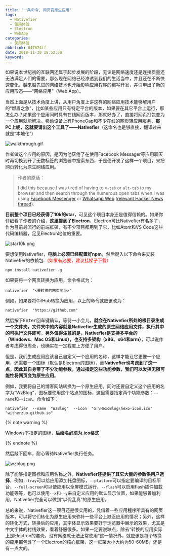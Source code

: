 ```yaml
---
title: '一条命令, 网页变原生应用'
tags:
  - Nativefier
  - 使用体验
  - Electron
  - WebApp
categories:
  - 使用体验
abbrlink: 847674ff
date: 2018-11-30 18:52:50
keyword:
---
```

如果说本世纪初的互联网还属于起步发展的阶段，无论是网络速度还是连接质量还无法满足人们的需要，那么现在网络已经渗透到我们的生活当中，并且还在不断快速变化，越来越先进的网络技术也开始影响应用程序的编写开发，并引申出了新的应用形态——“网络应用”（Web App）。  

当然上面是从技术角度上讲，从用户角度上讲这样的网络应用技术能够解用户的“燃眉之急”，比如某些应用只有特定平台的版本，如果要在其它平台上运行，那怎么办？如果这个应用同时具有在线网页版本，那就好办了，直接将网页打包变为一个应用就能解决。移动设备上有PhoneGap和不少在线的网页转应用服务，**那PC上呢，这就要请出这个工具了——Nativefier**（这命名也是够直接，翻译过来就是“本地化”）  <!--more-->

![walkthrough.gif](https://storage.live.com/items/5582C1D07E2893FB!133076?authkey=APiqr1tjl5KIc1Q)  

作者做这个应用的原因，是因为他厌倦了在使用Facebook Messager等应用聊天时再切换到开了无数标签的浏览器中搜索东西，于是便开发了这样一个项目，来把网页转化为原生网络应用。  

> 作者的原话：
>
> I did this because I was tired of having to `⌘-tab` or `alt-tab` to my browser and then search through the numerous open tabs when I was using [Facebook Messenger](http://messenger.com/) or [Whatsapp Web](http://web.whatsapp.com/) ([relevant Hacker News thread](https://news.ycombinator.com/item?id=10930718)).  

**目前整个项目已经获得了10k的star**，可见这个项目本身还是值得信赖的。如果你仔细看了作者的介绍，**这里提到了Electron**，Electron可比Nativefier有名多了，作为目前最流行的前端框架，有不少项目都用到了它，比如Atom和VS Code这些代码编辑器，足见Electron地位的重要。  

![star10k.png](https://i.loli.net/2018/11/30/5c01332288c68.png "此项目获得了10k的star") 

要想使用Nativefier，**电脑上必须已经配置好npm**，然后键入以下命令来安装Nativefier的依赖包:<font style="color:red">（如果有必要，建议挂梯子下载）</font>   

```
npm install nativefier -g
```

如果要将一个网页转换为应用，命令格式为：

```
nativefier  "<要转换的网页地址>"
```

例如，如果要将GitHub转换为应用，以上的命令就应该改为：

```
nativefier  "https://github.com"
```

然后按下<kbd>Enter</kbd>回车键确认，等待一小会儿，**就会在Nativefier所处的根目录生成一个文件夹，文件夹中的内容就是Nativefier生成的原生网络应用文件，执行其中的可执行文件即可**。**另外值得注意的是，Nativefier是支持多平台的（Windows、Mac OS和Linux），也支持多架构（x86、x64和arm）**，可以说作者考虑得很周全，也确实在一定程度上方便了用户。  

但是，我们生成应用应该自己自定义一个应用的名称，这样才能让它更像一个应用，还需要一个图标（默认是Electron的图标），而**Nativefier也考虑到了这一点，因此其自身带了不少功能参数，通过指定这些功能参数，我们可以发挥无限可能性将网页变为原生应用**。  

例如，我要将自己的博客网站转换为一个原生应用，同时还要自定义这个应用的名字为“WzBlog”，图标要使用这个站点的图标，这里需要指定两个功能参数：`--name`和`--icon`。命令如下：  

```
nativefier  --name  "WzBlog"  --icon  "G:\HexoBlog\hexo-icon.ico"   "witherzuo.github.io"
```

{% note warning %}   

Windows下指定的图标，**后缀名必须为.ico格式**  

{% endnote %}   

然后敲下回车，耐心等待Nativefier执行任务。  

![wzblog.png](https://i.loli.net/2018/11/30/5c013cfc28514.png "转换后的应用界面，已经无限逼近真正的原生应用了")  

除了能够指定图标和应用名称之外，**Nativefier还提供了其它大量的参数供用户选择**，例如`--tray`可以给应用添加托盘图标，`--platform`可以指定要编译的目标平台，`--full-screen`可以使应用以全屏模式运行，`--flash`可以启用flash插件加载功能等等，也可以使用`--x`和`--y`来自定义应用的默认显示位置，如果能够善加利用，Nativefier完全可以做到“以假乱真”的原生应用。  

总的来说，Nativefier这一项目还是很实用的，凭借着一些应用程序所具有的网页版本，可以将它们转化为原生应用来弥补一些平台上缺乏应用的情况；另外，这样的转化方式，转换后的应用，其字体显示效果要好于浏览器中展示的效果，尤其是中文字体的衬线效果，看着舒服很多。如果一定要说缺点，除去“转换的应用实际上是Electron的套壳，没有网络就无法正常使用”这一情况外，就应该是每个转换的应用都包含了一个Electron的核心框架，这一框架大小大约为50-60MB，还是有一点大的。  

<head><script defer src="https://use.fontawesome.com/releases/v5.5.0/js/all.js"></script><script defer src="https://use.fontawesome.com/releases/v5.5.0/js/v4-shims.js"></script> </head> <link rel="stylesheet" href="https://use.fontawesome.com/releases/v5.5.0/css/all.css">